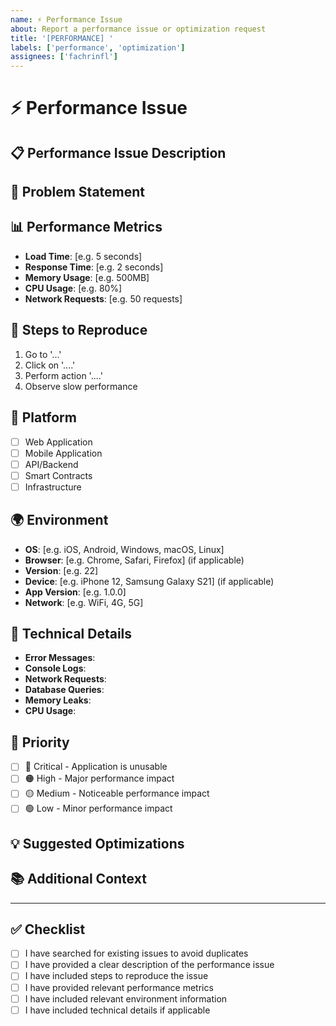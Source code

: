 ```yaml
---
name: ⚡ Performance Issue
about: Report a performance issue or optimization request
title: '[PERFORMANCE] '
labels: ['performance', 'optimization']
assignees: ['fachrinfl']
---
```


# ⚡ Performance Issue

## 📋 **Performance Issue Description**

<!-- A clear and concise description of the performance issue -->

## 🎯 **Problem Statement**

<!-- Describe the performance problem you're experiencing -->

## 📊 **Performance Metrics**

<!-- If applicable, provide specific performance metrics -->

- **Load Time**: [e.g. 5 seconds]
- **Response Time**: [e.g. 2 seconds]
- **Memory Usage**: [e.g. 500MB]
- **CPU Usage**: [e.g. 80%]
- **Network Requests**: [e.g. 50 requests]

## 🔄 **Steps to Reproduce**

<!-- Steps to reproduce the performance issue -->

1. Go to '...'
2. Click on '....'
3. Perform action '....'
4. Observe slow performance

## 📱 **Platform**

<!-- Check all that apply -->

- [ ] Web Application
- [ ] Mobile Application
- [ ] API/Backend
- [ ] Smart Contracts
- [ ] Infrastructure

## 🌍 **Environment**

<!-- Please complete the following information -->

- **OS**: [e.g. iOS, Android, Windows, macOS, Linux]
- **Browser**: [e.g. Chrome, Safari, Firefox] (if applicable)
- **Version**: [e.g. 22]
- **Device**: [e.g. iPhone 12, Samsung Galaxy S21] (if applicable)
- **App Version**: [e.g. 1.0.0]
- **Network**: [e.g. WiFi, 4G, 5G]

## 🔧 **Technical Details**

<!-- If applicable, provide technical details -->

- **Error Messages**:
- **Console Logs**:
- **Network Requests**:
- **Database Queries**:
- **Memory Leaks**:
- **CPU Usage**:

## 🎯 **Priority**

<!-- Check the appropriate priority level -->

- [ ] 🔴 Critical - Application is unusable
- [ ] 🟠 High - Major performance impact
- [ ] 🟡 Medium - Noticeable performance impact
- [ ] 🟢 Low - Minor performance impact

## 💡 **Suggested Optimizations**

<!-- If you have suggestions for optimization -->

## 📚 **Additional Context**

<!-- Add any other context about the performance issue here -->

---

## ✅ **Checklist**

<!-- Check all that apply -->

- [ ] I have searched for existing issues to avoid duplicates
- [ ] I have provided a clear description of the performance issue
- [ ] I have included steps to reproduce the issue
- [ ] I have provided relevant performance metrics
- [ ] I have included relevant environment information
- [ ] I have included technical details if applicable
